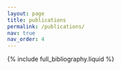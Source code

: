 ```yaml
---
layout: page
title: publications
permalink: /publications/
nav: true
nav_order: 4
---
```


{% include full_bibliography.liquid %}
